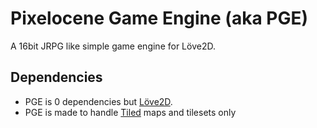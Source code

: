 # Pixelocene Game Engine (aka PGE)

A 16bit JRPG like simple game engine for Löve2D.

## Dependencies

- PGE is 0 dependencies but [Löve2D](https://love2d.org/).
- PGE is made to handle [Tiled](https://www.mapeditor.org/) maps and tilesets only

